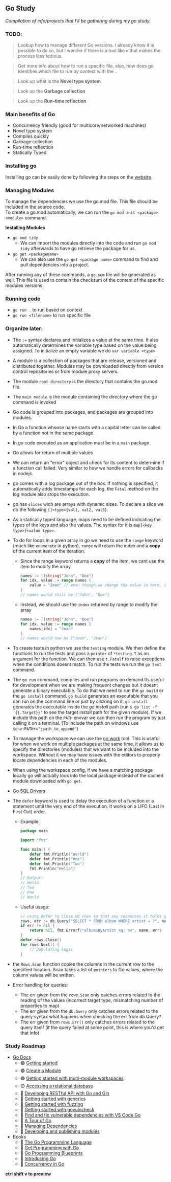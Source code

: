 ## Go Study
*Compilation of info/projects that I'll be gathering during my go study.*

### TODO:
> Lookup how to manage different Go versions. I already know it is possible to do so, but I wonder if there is a tool like `n` that makes the process less tedious.

> Get more info about how to run a specific file, also, how does go identifies which file to run by context with the `.`

> Look up what is the **Novel type system**

> Look up the **Garbage collection**

> Look up the **Run-time reflection**

### Main benefits of Go
- Concurrency friendly (good for multicore/networked machines)
- Novel type system
- Compiles quickly
- Garbage collection
- Run-time reflection
- Statically Typed


### Installing go
Installing go can be easily done by following the steps on the [website](https://go.dev/doc/install).  


### Managing Modules
To manage the dependencies we use the go.mod file. This file should be included in the source code.  
To create a go.mod automatically, we can run the `go mod init <package><module>` command.

**Installing Modules**
- `go mod tidy`
	* We can import the modules directly into the code and run `go mod tidy` afterwards to have go retrieve the package for us.
- `go get <packagename>`
	* We can also use the `go get <package name>` command to find and pull dependencies into a project. 

 After running any of these commands, a `go.sum` file will be generated as well. This file is used to contain the checksum of the content of the specific modules versions.


### Running code
 - `go run .` to run based on context
 - `go run <filename>` to run specific file  


 

### Organize later:
- The `:=` syntax declares and initializes a value at the same time. It also automatically determines the variable type based on the value being assigned. To initialize an empty variable we do `var variable <type>`
- A module is a collection of packages that are release, versioned and distributed together. Modules may be downloaded directly from version control repositories or from module proxy servers.
- The module `root directory`  is the directory that contains the go.mod file.
- The `main module` is the module containing the directory where the go command is invoked
- Go code is grouped into packages, and packages are grouped into modules.
- In Go a function whoose name starts with a capital letter can be called by a function not in the same package.
- In go code executed as an application must be in a `main` package
- Go allows for return of multiple values
- We can return an "error" object and check for its content to determine if a function call failed. Very similar to how we handle errors for callbacks in nodejs.
- go comes with a log package out of the box. If nothing is specified, it automatically adds timestamps for each log. the `Fatal` method on the log module also stops the execution.
- go has `slices` wich are arrays with dynamic sizes. To declare a slice we do the following `[]<type>{val1, val2, val3}`.
- As a statically typed language, maps need to be defined indicating the types of the keys and also the values. The syntax for it is `map[<key type>]<value type>`.
- To do for loops in a given array in go we need to use the `range` keyword (much like `enumerate` in python). `range` will return the index and a **copy** of the current item of the iteration.
	* Since the range keyword returns a **copy** of the item, we cant use the item to modify the array
		```go
		names := []string{"John", "Doe"}
		for idx, value := range names {
			value = "Jean" // even though we change the value in here, it doesnt modify the original array
		}
		// names would still be ["John", "Doe"]
		```
	* Instead, we should use the `index` returned by range to modify the array
		```go
		names := []string{"John", "Doe"}
		for idx, value := range names {
			names[idx] = "Jean" 
		}
		// names would now be ["Jean", "Jean"]
		```
- To create tests in python we use the `testing` module. We then define the functions to run the tests and pass a `pointer` of `*testing.T` as an argument for the function. We can then use `t.Fatalf` to raise exceptions when the conditions doesnt match. To run the tests we run the `go test` command.

- The `go run` command, compiles and run programs on demand.Its useful for development when we are making frequent changes but it doesnt generate a binary executable. To do that we need to run the `go build` or the `go install` command. `go build` generates an executable that you can run on the command line or just by clicking on it. `go install` generates the executable inside the _go install_ path (run `$ go list -f '{{.Target}}'` to see the target install path for the given module). If we include this path on the `PATH` envvar we can then run the program by just calling it on a terminal. (To include the path on windows use `$env:PATH+=";path_to_append"`)

- To manage the workspace we can use the [go work](https://github.com/golang/tools/blob/master/gopls/doc/workspace.md) tool. This is useful for when we work on multiple packages at the same time, it allows us to specify the directories (modules) that we want to be included into the workspace. Without it we may have issues with the editors to properly locate dependencies in each of the modules.

- When using the workspace config, if we have a matching package locally go will actually look into the local package instead of the cached module downloaded with `go get`.

- [Go SQL Drivers](https://github.com/golang/go/wiki/SQLDrivers)

- The `defer` keyword is used to delay the execution of a function or a statement until the very end of the execution. It works on a LIFO (Last In First Out) order.
	* Example:
		```go
		package main

		import "fmt"

		func main() {
			defer fmt.Println("World")
			defer fmt.Println("One")
			defer fmt.Println("Two")
			fmt.Println("Hello")
		}
		// Output:
		// Hello
		// Two
		// One
		// World
		```
	* Useful usage:
		```go
		// using defer to close db rows so that any resources it holds gets freed up when the function exits:
		rows, err := db.Query("SELECT * FROM album WHERE artist = ?", name)
		if err != nil {
			return nil, fmt.Errorf("albumsByArtist %q: %v", name, err)
		}
		defer rows.Close()
		for rows.Next() {
			// populating logic
		}
		```
- the `Rows.Scan` function copies the columns in the current row to the specified location. Scan takes a list of `pointers` to Go values, where the column values will be written.

- Error handling for queries:
	* The err given from the `rows.Scan` only catches errors related to the reading of the values (incorrect target type, mismatching number of properties to map)
	* The err given from the `db.Query` only catches errors related to the query syntax
	what happens when checking the err from db.Query?
	* The err given from `rows.Err()` only catches errors related to the query itself (if the query failed at some point, this is where you'd get that info)

### Study Roadmap
- [Go Docs](https://go.dev/doc/tutorial/)
	* 🟢 [Getting started](https://go.dev/doc/tutorial/getting-started.html)
	* 🟢 [Create a Module](https://go.dev/doc/tutorial/create-module.html)
	* 🟢 [Getting started with multi-module workspaces](https://go.dev/doc/tutorial/workspaces.html)
	* 🟡 [Accessing a relational database](https://go.dev/doc/tutorial/database-access)
	* 🔴 [Developing RESTful API with Go and Gin](https://go.dev/doc/tutorial/web-service-gin)
	* 🔴 [Getting started with generics](https://go.dev/doc/tutorial/generics)
	* 🔴 [Getting started with fuzzing](https://go.dev/doc/tutorial/fuzz)
	* 🔴 [Getting started with govulncheck](https://go.dev/doc/tutorial/govulncheck)
	* 🔴 [Find and fix vulnerable dependencies with VS Code Go](https://go.dev/doc/tutorial/govulncheck-ide)
	* 🔴 [A Tour of Go](https://go.dev/tour/)
	* 🔴 [Managing Dependencies](https://go.dev/doc/modules/managing-dependencies)
	* 🔴 [Developing and publishing modules](https://go.dev/doc/modules/developing)
- Books
	* 🔴 [The Go Programming Language](https://www.gopl.io/)
	* 🔴 [Get Programming with Go](https://www.manning.com/books/get-programming-with-go)
	* 🔴 [Go Programming Blueprints](https://github.com/matryer/goblueprints)
	* 🔴 [Introducing Go](http://shop.oreilly.com/product/0636920046516.do)
	* 🔴 [Concurrency in Go](https://www.oreilly.com/library/view/concurrency-in-go/9781491941294/)

  
**ctrl shift v to preview**